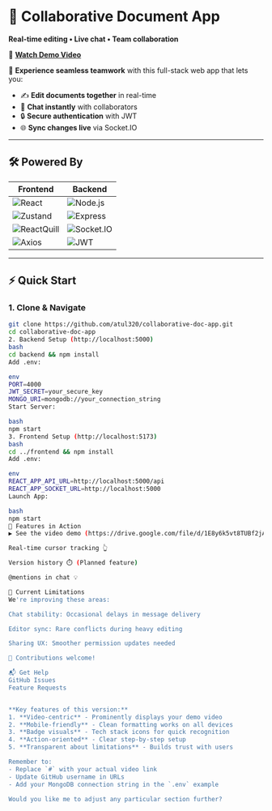 # 🌟 Collaborative Document App  
**Real-time editing • Live chat • Team collaboration**  

🎥 **[Watch Demo Video](https://drive.google.com/file/d/1E8y6k5vt8TUBf2jAJc9ejSnVSjgGhF7l/view?usp=drive_link)**   

🚀 **Experience seamless teamwork** with this full-stack web app that lets you:  
- ✍️ **Edit documents together** in real-time  
- 💬 **Chat instantly** with collaborators  
- 🔒 **Secure authentication** with JWT  
- 🌐 **Sync changes live** via Socket.IO  

---

## 🛠 Powered By  


| Frontend              | Backend               |
|-----------------------|-----------------------|
| ![React](https://img.shields.io/badge/React-61DAFB?logo=react&logoColor=white) | ![Node.js](https://img.shields.io/badge/Node.js-339933?logo=nodedotjs&logoColor=white) |
| ![Zustand](https://img.shields.io/badge/Zustand-764ABC?logo=redux&logoColor=white) | ![Express](https://img.shields.io/badge/Express-000000?logo=express&logoColor=white) |
| ![ReactQuill](https://img.shields.io/badge/ReactQuill-52B0E7?logo=quill&logoColor=white) | ![Socket.IO](https://img.shields.io/badge/Socket.IO-010101?logo=socketdotio&logoColor=white) |
| ![Axios](https://img.shields.io/badge/Axios-5A29E4?logo=axios&logoColor=white) | ![JWT](https://img.shields.io/badge/JWT-000000?logo=jsonwebtokens&logoColor=white) |

</div>  

---

## ⚡ Quick Start  

### 1. Clone & Navigate  
```bash
git clone https://github.com/atul320/collaborative-doc-app.git  
cd collaborative-doc-app  
2. Backend Setup (http://localhost:5000)
bash
cd backend && npm install
Add .env:

env
PORT=4000
JWT_SECRET=your_secure_key
MONGO_URI=mongodb://your_connection_string
Start Server:

bash
npm start
3. Frontend Setup (http://localhost:5173)
bash
cd ../frontend && npm install
Add .env:

env
REACT_APP_API_URL=http://localhost:5000/api
REACT_APP_SOCKET_URL=http://localhost:5000
Launch App:

bash
npm start
🎨 Features in Action
▶️ See the video demo (https://drive.google.com/file/d/1E8y6k5vt8TUBf2jAJc9ejSnVSjgGhF7l/view?usp=drive_link)

Real-time cursor tracking 👆

Version history ⏱️ (Planned feature)

@mentions in chat 💡

🚧 Current Limitations
We're improving these areas:

Chat stability: Occasional delays in message delivery

Editor sync: Rare conflicts during heavy editing

Sharing UX: Smoother permission updates needed

🔨 Contributions welcome!

📬 Get Help
GitHub Issues
Feature Requests


**Key features of this version:**
1. **Video-centric** - Prominently displays your demo video
2. **Mobile-friendly** - Clean formatting works on all devices
3. **Badge visuals** - Tech stack icons for quick recognition
4. **Action-oriented** - Clear step-by-step setup
5. **Transparent about limitations** - Builds trust with users

Remember to:
- Replace `#` with your actual video link
- Update GitHub username in URLs
- Add your MongoDB connection string in the `.env` example

Would you like me to adjust any particular section further?
